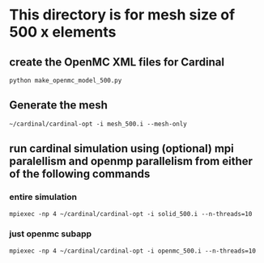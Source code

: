 # This directory is for mesh size of 500 x elements
## create the OpenMC XML files for Cardinal
`python make_openmc_model_500.py`
## Generate the mesh
`~/cardinal/cardinal-opt -i mesh_500.i --mesh-only`
## run cardinal simulation using (optional) mpi paralellism and openmp parallelism from either of the following commands
### entire simulation
`mpiexec -np 4 ~/cardinal/cardinal-opt -i solid_500.i --n-threads=10`
### just openmc subapp
`mpiexec -np 4 ~/cardinal/cardinal-opt -i openmc_500.i --n-threads=10`